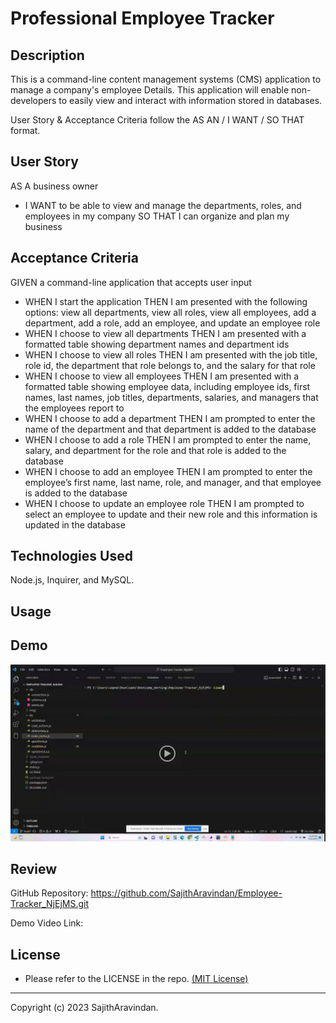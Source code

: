 # Professional Employee Tracker

## Description
This is a command-line content management systems (CMS) application to manage a company's employee Details. This application will enable  non-developers to easily view and interact with information stored in databases. 

User Story & Acceptance Criteria follow the AS AN / I WANT / SO THAT format.

## User Story
AS A business owner
* I WANT to be able to view and manage the departments, roles, and employees in my company
    SO THAT I can organize and plan my business

## Acceptance Criteria

GIVEN a command-line application that accepts user input

* WHEN I start the application
    THEN I am presented with the following options: view all departments, view all roles, view all employees, add a department, add a role, add an employee, and update an employee role
* WHEN I choose to view all departments
    THEN I am presented with a formatted table showing department names and department ids
* WHEN I choose to view all roles
    THEN I am presented with the job title, role id, the department that role belongs to, and the salary for that role
* WHEN I choose to view all employees
    THEN I am presented with a formatted table showing employee data, including employee ids, first names, last names, job titles, departments, salaries, and managers that the employees report to
* WHEN I choose to add a department
    THEN I am prompted to enter the name of the department and that department is added to the database
* WHEN I choose to add a role
    THEN I am prompted to enter the name, salary, and department for the role and that role is added to the database
* WHEN I choose to add an employee
    THEN I am prompted to enter the employee’s first name, last name, role, and manager, and that employee is added to the database
* WHEN I choose to update an employee role
    THEN I am prompted to select an employee to update and their new role and this information is updated in the database


## Technologies Used
Node.js, Inquirer, and MySQL.

## Usage

## Demo

[![Watch the video](./imgs/demo.jpg)]()

## Review

GitHub Repository: https://github.com/SajithAravindan/Employee-Tracker_NjEjMS.git

Demo Video Link: 

## License
- Please refer to the LICENSE in the repo. <a href="https://github.com/SajithAravindan/readme-generator-NJS/blob/main/LICENSE">(MIT License)</a>


---

Copyright (c) 2023 SajithAravindan.

